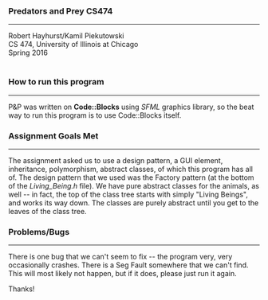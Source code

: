 
### Predators and Prey CS474
___
Robert Hayhurst/Kamil Piekutowski<br>CS 474, University of Illinois at Chicago<br>Spring 2016<br><br>

### How to run this program
___
P&P was written on <strong>Code::Blocks</strong> using <em>SFML</em> graphics library, so the beat way to run this program is to use Code::Blocks itself.

### Assignment Goals Met
___
The assignment asked us to use a design pattern, a GUI element, inheritance, polymorphism, abstract classes, of which this program has all of.  The design pattern that we used was the Factory pattern (at the bottom of the <em>Living_Being.h</em> file).  We have pure abstract classes for the animals, as well -- in fact, the top of the class tree starts with simply "Living Beings", and works its way down.  The classes are purely abstract until you get to the leaves of the class tree.


### Problems/Bugs
___
There is one bug that we can't seem to fix -- the program very, very occasionally crashes.  There is a Seg Fault somewhere that we can't find.  This will most likely not happen, but if it does, please just run it again.

Thanks!

